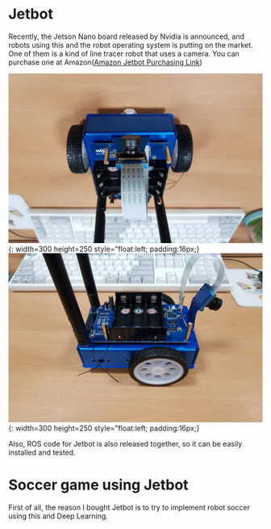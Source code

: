# Jetbot 
Recently, the Jetson Nano board released by Nvidia is announced, and robots using this and the robot operating system is putting on the market. One of them is a kind of line tracer robot that uses a camera. You can purchase one at Amazon([Amazon  Jetbot Purchasing Link](https://www.amazon.com/gp/product/B07WMZ3KLY/ref=ppx_yo_dt_b_asin_title_o03_s00?ie=UTF8&psc=1))

![jetbot_image_1](/assets/jetbot_resize_1.jpg){: width=300 height=250 style="float:left; padding:16px;} 
![jetbot_image_2](/assets/jetbot_resize_2.jpg){: width=300 height=250 style="float:left; padding:16px;}

Also, ROS code for Jetbot is also released together, so it can be easily installed and tested.

# Soccer game using Jetbot
First of all, the reason I bought Jetbot is to try to implement robot soccer using this and Deep Learning. 
